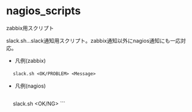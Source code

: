 # nagios_scripts
zabbix用スクリプト

slack.sh…slack通知用スクリプト。zabbix通知以外にnagios通知にも一応対応。
  
* 凡例(zabbix)

　   ```
      slack.sh <OK/PROBLEM> <Message>
　   ```

* 凡例(nagios)

     ```
　   slack.sh <OK/NG> <Message>
     ```
